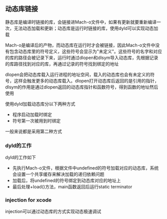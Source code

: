 ## 动态库链接

静态库是编译时链接的库，会链接进Mach-o文件中，如果有更新就要重新编译一次，无法动态加载和更新；动态库是运行时链接的库，使用dyld可以实现动态加载

Mach-o是编译后的产物，而动态库在运行时才会被链接，因此Mach-o文件中没有包含动态库里的符号定义，这些符号会显示为"未定义"。这些符号的名字和对应的库的路径会被记录下来，运行时通过dlopen和dlsym导入动态库，先根据记录的库路径找到对应的库，再通过记录的符号找到绑定的地址

dlopen会把动态库载入运行进程的地址空间，载入的动态库也会有未定义的符号，这样会触发更多的动态库载入。dlopen打开动态库后返回的是引用的指针，dlsym的作用是通过dlopen返回的动态库指针和函数符号，得到函数的地址然后使用

使用dyld加载动态库分以下两种方式

- 程序启动加载时绑定
- 符号第一次被用到时绑定

一般来说都是采用第二种方式

### dyld的工作

dyld的工作如下
- 先执行Mach-o文件，根据文件中undefined的符号加载对应的动态库，系统会设置一个共享缓存来解决加载的递归依赖问题
- 加载后，将undefined的符号绑定到动态库对应的地址上
- 最后处理+load()方法，main函数返回后运行static terminator

### injection for xcode

injection可以通过动态库的方式实现动态极速调试
